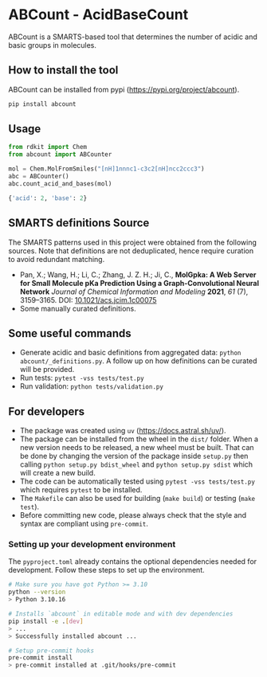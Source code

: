 # ABCount - AcidBaseCount
ABCount is a SMARTS-based tool that determines the number of acidic and basic groups in molecules.

## How to install the tool
ABCount can be installed from pypi (https://pypi.org/project/abcount).
```bash
pip install abcount
```

## Usage
```python
from rdkit import Chem
from abcount import ABCounter

mol = Chem.MolFromSmiles("[nH]1nnnc1-c3c2[nH]ncc2ccc3")
abc = ABCounter()
abc.count_acid_and_bases(mol)
```
```python
{'acid': 2, 'base': 2}
```

## SMARTS definitions Source
The SMARTS patterns used in this project were obtained from the following sources. Note that definitions are not deduplicated, hence require curation to avoid redundant matching.

* Pan, X.; Wang, H.; Li, C.; Zhang, J. Z. H.; Ji, C., **MolGpka: A Web Server for Small Molecule pKa Prediction Using a Graph-Convolutional Neural Network**
*Journal of Chemical Information and Modeling* **2021**, *61* (7), 3159–3165.
DOI: [10.1021/acs.jcim.1c00075](https://doi.org/10.1021/acs.jcim.1c00075)
* Some manually curated definitions.

## Some useful commands
- Generate acidic and basic definitions from aggregated data: `python abcount/_definitions.py`. A follow up on how definitions can be curated will be provided.
- Run tests: `pytest -vss tests/test.py`
- Run validation: `python tests/validation.py`

## For developers
- The package was created using `uv` (https://docs.astral.sh/uv/).
- The package can be installed from the wheel in the `dist/` folder. When a new version needs to be released, a new wheel must be built. That can be done by changing the version of the package inside `setup.py` then calling `python setup.py bdist_wheel` and `python setup.py sdist` which will create a new build.
- The code can be automatically tested using `pytest -vss tests/test.py` which requires `pytest` to be installed.
- The `Makefile` can also be used for building (`make build`) or testing (`make test`).
- Before committing new code, please always check that the style and syntax are compliant using `pre-commit`.

### Setting up your development environment
The `pyproject.toml` already contains the optional dependencies needed for development. Follow these steps to set up the environment.
```bash
# Make sure you have got Python >= 3.10
python --version
> Python 3.10.16

# Installs `abcount` in editable mode and with dev dependencies
pip install -e .[dev]
> ...
> Successfully installed abcount ...

# Setup pre-commit hooks
pre-commit install
> pre-commit installed at .git/hooks/pre-commit
```
